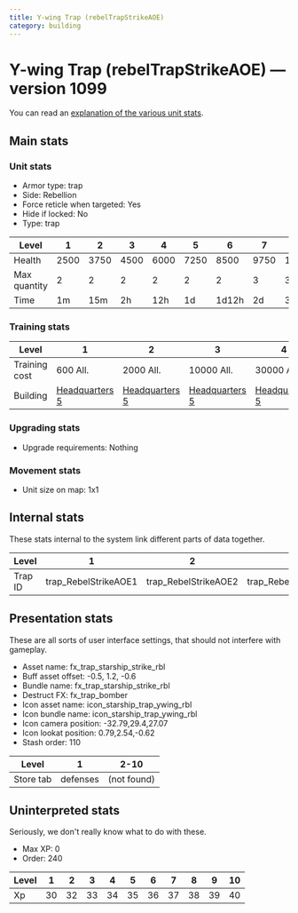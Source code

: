 ```yaml
---
title: Y-wing Trap (rebelTrapStrikeAOE)
category: building
---
```


# Y-wing Trap (rebelTrapStrikeAOE) — version 1099

You can read an [explanation  of the various unit stats](unitexplained.md).

## Main stats

### Unit stats

  * Armor type: trap
  * Side: Rebellion
  * Force reticle when targeted: Yes
  * Hide if locked: No
  * Type: trap

|Level       |1   |2   |3   |4   |5   |6    |7   |8    |9    |10   |
|------------|----|----|----|----|----|-----|----|-----|-----|-----|
|Health      |2500|3750|4500|6000|7250|8500 |9750|11000|12250|13500|
|Max quantity|2   |2   |2   |2   |2   |2    |3   |3    |4    |4    |
|Time        |1m  |15m |2h  |12h |1d  |1d12h|2d  |3d   |6d   |1w3d |


### Training stats

|Level        |1                             |2                             |3                             |4                             |5                             |6                             |7                             |8                             |9                             |10                             |
|-------------|------------------------------|------------------------------|------------------------------|------------------------------|------------------------------|------------------------------|------------------------------|------------------------------|------------------------------|-------------------------------|
|Training cost|600 All.                      |2000 All.                     |10000 All.                    |30000 All.                    |60000 All.                    |160000 All.                   |350000 All.                   |500000 All.                   |800000 All.                   |1500000 All.                   |
|Building     |[Headquarters 5](rebelHQ.html)|[Headquarters 5](rebelHQ.html)|[Headquarters 5](rebelHQ.html)|[Headquarters 5](rebelHQ.html)|[Headquarters 5](rebelHQ.html)|[Headquarters 6](rebelHQ.html)|[Headquarters 7](rebelHQ.html)|[Headquarters 8](rebelHQ.html)|[Headquarters 9](rebelHQ.html)|[Headquarters 10](rebelHQ.html)|


### Upgrading stats

  * Upgrade requirements: Nothing

### Movement stats

  * Unit size on map: 1x1

## Internal stats

These stats internal to the system link different parts of data together.

|Level  |1                   |2                   |3                   |4                   |5                   |6                   |7                   |8                   |9                   |10                   |
|-------|--------------------|--------------------|--------------------|--------------------|--------------------|--------------------|--------------------|--------------------|--------------------|---------------------|
|Trap ID|trap_RebelStrikeAOE1|trap_RebelStrikeAOE2|trap_RebelStrikeAOE3|trap_RebelStrikeAOE4|trap_RebelStrikeAOE5|trap_RebelStrikeAOE6|trap_RebelStrikeAOE7|trap_RebelStrikeAOE8|trap_RebelStrikeAOE9|trap_RebelStrikeAOE10|


## Presentation stats

These are all sorts of user interface settings, that should not interfere with gameplay.

  * Asset name: fx_trap_starship_strike_rbl
  * Buff asset offset: -0.5, 1.2, -0.6
  * Bundle name: fx_trap_starship_strike_rbl
  * Destruct FX: fx_trap_bomber
  * Icon asset name: icon_starship_trap_ywing_rbl
  * Icon bundle name: icon_starship_trap_ywing_rbl
  * Icon camera position: -32.79,29.4,27.07
  * Icon lookat position: 0.79,2.54,-0.62
  * Stash order: 110

|Level    |1       |2-10       |
|---------|--------|-----------|
|Store tab|defenses|(not found)|


## Uninterpreted stats

Seriously, we don't really know what to do with these.

  * Max XP: 0
  * Order: 240

|Level|1 |2 |3 |4 |5 |6 |7 |8 |9 |10|
|-----|--|--|--|--|--|--|--|--|--|--|
|Xp   |30|32|33|34|35|36|37|38|39|40|



